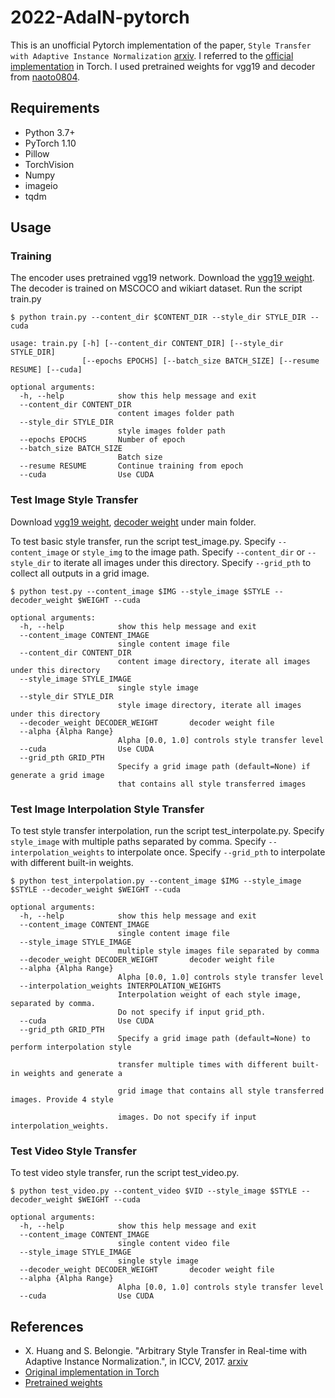 2022-AdaIN-pytorch
============================
This is an unofficial Pytorch implementation of the paper, `Style Transfer with Adaptive Instance Normalization` [arxiv](https://arxiv.org/abs/1703.06868). I referred to the [official implementation](https://github.com/xunhuang1995/AdaIN-style) in Torch. I used pretrained weights for vgg19 and decoder from [naoto0804](https://github.com/naoto0804/pytorch-AdaIN).

Requirements
----------------------------
* Python 3.7+
* PyTorch 1.10
* Pillow
* TorchVision
* Numpy
* imageio
* tqdm


Usage
----------------------------

### Training

The encoder uses pretrained vgg19 network. Download the [vgg19 weight](https://drive.google.com/file/d/1UcSl-Zn3byEmn15NIPXMf9zaGCKc2gfx/view?usp=sharing). The decoder is trained on MSCOCO and wikiart dataset. 
Run the script train.py
```
$ python train.py --content_dir $CONTENT_DIR --style_dir STYLE_DIR --cuda

usage: train.py [-h] [--content_dir CONTENT_DIR] [--style_dir STYLE_DIR]
                [--epochs EPOCHS] [--batch_size BATCH_SIZE] [--resume RESUME] [--cuda]

optional arguments:
  -h, --help            show this help message and exit
  --content_dir CONTENT_DIR
                        content images folder path
  --style_dir STYLE_DIR
                        style images folder path
  --epochs EPOCHS       Number of epoch
  --batch_size BATCH_SIZE
                        Batch size
  --resume RESUME       Continue training from epoch
  --cuda                Use CUDA
```

### Test Image Style Transfer

Download [vgg19 weight](https://drive.google.com/file/d/1UcSl-Zn3byEmn15NIPXMf9zaGCKc2gfx/view?usp=sharing), [decoder weight](https://drive.google.com/file/d/18JpLtMOapA-vwBz-LRomyTl24A9GwhTF/view?usp=sharing) under main folder.

To test basic style transfer, run the script test_image.py. Specify `--content_image` or `style_img` to the image path. Specify `--content_dir` or `--style_dir` to iterate all images under this directory. Specify `--grid_pth` to collect all outputs in a grid image.

```
$ python test.py --content_image $IMG --style_image $STYLE --decoder_weight $WEIGHT --cuda

optional arguments:
  -h, --help            show this help message and exit
  --content_image CONTENT_IMAGE
                        single content image file
  --content_dir CONTENT_DIR
                        content image directory, iterate all images under this directory
  --style_image STYLE_IMAGE
                        single style image
  --style_dir STYLE_DIR
                        style image directory, iterate all images under this directory
  --decoder_weight DECODER_WEIGHT       decoder weight file
  --alpha {Alpha Range}
                        Alpha [0.0, 1.0] controls style transfer level
  --cuda                Use CUDA
  --grid_pth GRID_PTH
                        Specify a grid image path (default=None) if generate a grid image
                        that contains all style transferred images
```

### Test Image Interpolation Style Transfer

To test style transfer interpolation, run the script test_interpolate.py. Specify `style_image` with multiple paths separated by comma. Specify `--interpolation_weights` to interpolate once. Specify `--grid_pth` to interpolate with different built-in weights.

```
$ python test_interpolation.py --content_image $IMG --style_image $STYLE --decoder_weight $WEIGHT --cuda

optional arguments:
  -h, --help            show this help message and exit
  --content_image CONTENT_IMAGE
                        single content image file
  --style_image STYLE_IMAGE
                        multiple style images file separated by comma
  --decoder_weight DECODER_WEIGHT       decoder weight file
  --alpha {Alpha Range}
                        Alpha [0.0, 1.0] controls style transfer level
  --interpolation_weights INTERPOLATION_WEIGHTS
                        Interpolation weight of each style image, separated by comma.
                        Do not specify if input grid_pth.
  --cuda                Use CUDA
  --grid_pth GRID_PTH
                        Specify a grid image path (default=None) to perform interpolation style 
                        
                        transfer multiple times with different built-in weights and generate a 
                        
                        grid image that contains all style transferred images. Provide 4 style 
                        
                        images. Do not specify if input interpolation_weights.
```

### Test Video Style Transfer

To test video style transfer, run the script test_video.py. 

```
$ python test_video.py --content_video $VID --style_image $STYLE --decoder_weight $WEIGHT --cuda

optional arguments:
  -h, --help            show this help message and exit
  --content_image CONTENT_IMAGE
                        single content video file
  --style_image STYLE_IMAGE
                        single style image
  --decoder_weight DECODER_WEIGHT       decoder weight file
  --alpha {Alpha Range}
                        Alpha [0.0, 1.0] controls style transfer level
  --cuda                Use CUDA
```


References
----------------------------
* X. Huang and S. Belongie. "Arbitrary Style Transfer in Real-time with Adaptive Instance Normalization.", in ICCV, 2017. [arxiv](https://arxiv.org/abs/1703.06868)
* [Original implementation in Torch](https://github.com/xunhuang1995/AdaIN-style)
* [Pretrained weights](https://github.com/naoto0804/pytorch-AdaIN)